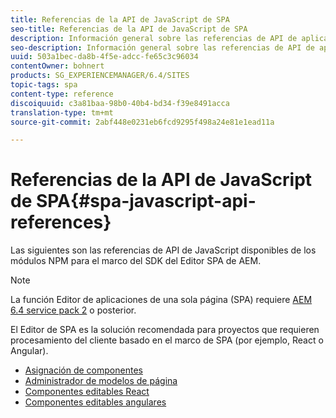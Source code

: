 ```yaml
---
title: Referencias de la API de JavaScript de SPA
seo-title: Referencias de la API de JavaScript de SPA
description: Información general sobre las referencias de API de aplicación de una sola página
seo-description: Información general sobre las referencias de API de aplicación de una sola página
uuid: 503a1bec-da8b-4f5e-adcc-fe65c3c96034
contentOwner: bohnert
products: SG_EXPERIENCEMANAGER/6.4/SITES
topic-tags: spa
content-type: reference
discoiquuid: c3a81baa-98b0-40b4-bd34-f39e8491acca
translation-type: tm+mt
source-git-commit: 2abf448e0231eb6fcd9295f498a24e81e1ead11a

---
```



# Referencias de la API de JavaScript de SPA{#spa-javascript-api-references}

Las siguientes son las referencias de API de JavaScript disponibles de los módulos NPM para el marco del SDK del Editor SPA de AEM.

>[!NOTE]
>La función Editor de aplicaciones de una sola página (SPA) requiere [AEM 6.4 service pack 2](https://helpx.adobe.com/experience-manager/6-4/release-notes/sp-release-notes.html) o posterior.
>
>El Editor de SPA es la solución recomendada para proyectos que requieren procesamiento del cliente basado en el marco de SPA (por ejemplo, React o Angular).

* [Asignación de componentes](https://www.npmjs.com/package/@adobe/cq-spa-component-mapping)
* [Administrador de modelos de página](https://www.npmjs.com/package/@adobe/cq-spa-page-model-manager)
* [Componentes editables React](https://www.npmjs.com/package/@adobe/cq-react-editable-components)
* [Componentes editables angulares](https://www.npmjs.com/package/@adobe/cq-angular-editable-components)
